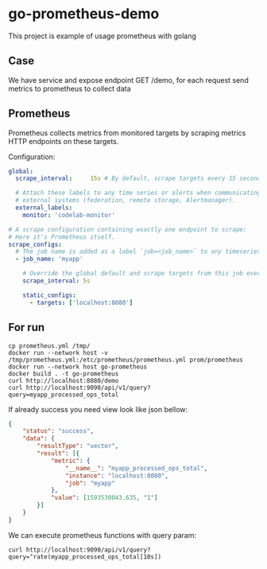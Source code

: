 # go-prometheus-demo
This project is example of usage prometheus with golang

## Case
We have service and expose endpoint GET /demo, for each request send metrics to prometheus to collect data

## Prometheus
Prometheus collects metrics from monitored targets by scraping metrics HTTP endpoints on these targets. 

Configuration:
```yaml
global:
  scrape_interval:     15s # By default, scrape targets every 15 seconds.

  # Attach these labels to any time series or alerts when communicating with
  # external systems (federation, remote storage, Alertmanager).
  external_labels:
    monitor: 'codelab-monitor'

# A scrape configuration containing exactly one endpoint to scrape:
# Here it's Prometheus itself.
scrape_configs:
  # The job name is added as a label `job=<job_name>` to any timeseries scraped from this config.
  - job_name: 'myapp'

    # Override the global default and scrape targets from this job every 5 seconds.
    scrape_interval: 5s

    static_configs:
      - targets: ['localhost:8080']

```

## For run
```shell
cp prometheus.yml /tmp/
docker run --network host -v  /tmp/prometheus.yml:/etc/prometheus/prometheus.yml prom/prometheus
docker run --network host go-prometheus
docker build . -t go-prometheus
curl http://localhost:8080/demo
curl http://localhost:9090/api/v1/query?query=myapp_processed_ops_total
```
  

If already success you need view look like json bellow:
```json
{
	"status": "success",
	"data": {
		"resultType": "vector",
		"result": [{
			"metric": {
				"__name__": "myapp_processed_ops_total",
				"instance": "localhost:8080",
				"job": "myapp"
			},
			"value": [1593530043.635, "1"]
		}]
	}
}
```

We can execute prometheus functions with query param:
```shell
curl http://localhost:9090/api/v1/query?query="rate(myapp_processed_ops_total[10s])
```